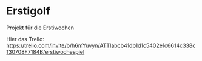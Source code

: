 # Erstigolf
Projekt für die Erstiwochen


Hier das Trello:
https://trello.com/invite/b/h6mYuvyn/ATTIabcb41db1d1c5402e1c6614c338c130708F7184B/erstiwochespiel
